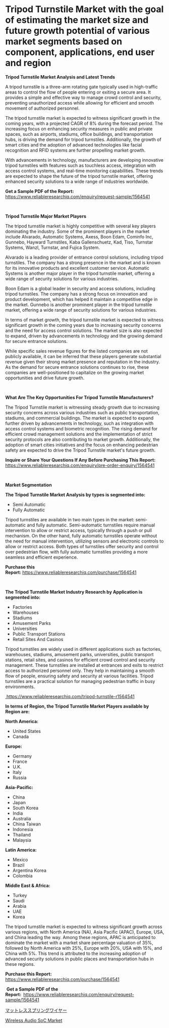 <p><h1>Tripod Turnstile Market with the goal of estimating the market size and future growth potential of various market segments based on component, applications, end user and region</h1></p><p><strong>Tripod Turnstile Market Analysis and Latest Trends</strong></p>
<p><p>A tripod turnstile is a three-arm rotating gate typically used in high-traffic areas to control the flow of people entering or exiting a secure area. It provides a simple and effective way to manage crowd control and security, preventing unauthorized access while allowing for efficient and smooth movement of authorized personnel.</p><p>The tripod turnstile market is expected to witness significant growth in the coming years, with a projected CAGR of 8% during the forecast period. The increasing focus on enhancing security measures in public and private spaces, such as airports, stadiums, office buildings, and transportation hubs, is driving the demand for tripod turnstiles. Additionally, the growth of smart cities and the adoption of advanced technologies like facial recognition and RFID systems are further propelling market growth.</p><p>With advancements in technology, manufacturers are developing innovative tripod turnstiles with features such as touchless access, integration with access control systems, and real-time monitoring capabilities. These trends are expected to shape the future of the tripod turnstile market, offering enhanced security solutions to a wide range of industries worldwide.</p></p>
<p><strong>Get a Sample PDF of the Report:&nbsp;</strong> <a href="https://www.reliableresearchiq.com/enquiry/request-sample/1564541">https://www.reliableresearchiq.com/enquiry/request-sample/1564541</a></p>
<p>&nbsp;</p>
<p><strong>Tripod Turnstile Major Market Players</strong></p>
<p><p>The tripod turnstile market is highly competitive with several key players dominating the industry. Some of the prominent players in the market include Alvarado, Automatic Systems, Axess, Boon Edam, Cominfo Inc, Gunnebo, Hayward Turnstiles, Kaba Gallenschuetz, Kad, Tiso, Turnstar Systems, Wanzl, Turnstar, and Fujica System.</p><p>Alvarado is a leading provider of entrance control solutions, including tripod turnstiles. The company has a strong presence in the market and is known for its innovative products and excellent customer service. Automatic Systems is another major player in the tripod turnstile market, offering a wide range of security solutions for various industries.</p><p>Boon Edam is a global leader in security and access solutions, including tripod turnstiles. The company has a strong focus on innovation and product development, which has helped it maintain a competitive edge in the market. Gunnebo is another prominent player in the tripod turnstile market, offering a wide range of security solutions for various industries.</p><p>In terms of market growth, the tripod turnstile market is expected to witness significant growth in the coming years due to increasing security concerns and the need for access control solutions. The market size is also expected to expand, driven by advancements in technology and the growing demand for secure entrance solutions.</p><p>While specific sales revenue figures for the listed companies are not publicly available, it can be inferred that these players generate substantial revenue given their strong market presence and reputation in the industry. As the demand for secure entrance solutions continues to rise, these companies are well-positioned to capitalize on the growing market opportunities and drive future growth.</p></p>
<p>&nbsp;</p>
<p><strong>What Are The Key Opportunities For Tripod Turnstile Manufacturers?</strong></p>
<p><p>The Tripod Turnstile market is witnessing steady growth due to increasing security concerns across various industries such as public transportation, stadiums, and commercial buildings. The market is expected to expand further driven by advancements in technology, such as integration with access control systems and biometric recognition. The rising demand for efficient crowd management solutions and the implementation of strict security protocols are also contributing to market growth. Additionally, the adoption of smart cities initiatives and the focus on enhancing pedestrian safety are expected to drive the Tripod Turnstile market's future growth.</p></p>
<p><strong>Inquire or Share Your Questions If Any Before Purchasing This Report:</strong> <a href="https://www.reliableresearchiq.com/enquiry/pre-order-enquiry/1564541">https://www.reliableresearchiq.com/enquiry/pre-order-enquiry/1564541</a></p>
<p>&nbsp;</p>
<p><strong>Market Segmentation</strong></p>
<p><strong>The Tripod Turnstile Market Analysis by types is segmented into:</strong></p>
<p><ul><li>Semi Automatic</li><li>Fully Automatic</li></ul></p>
<p><p>Tripod turnstiles are available in two main types in the market: semi-automatic and fully automatic. Semi-automatic turnstiles require manual intervention to allow or restrict access, typically through a push or pull mechanism. On the other hand, fully automatic turnstiles operate without the need for manual intervention, utilizing sensors and electronic controls to allow or restrict access. Both types of turnstiles offer security and control over pedestrian flow, with fully automatic turnstiles providing a more seamless and efficient experience.</p></p>
<p><strong>Purchase this Report:&nbsp;</strong><a href="https://www.reliableresearchiq.com/purchase/1564541">https://www.reliableresearchiq.com/purchase/1564541</a></p>
<p>&nbsp;</p>
<p><strong>The Tripod Turnstile Market Industry Research by Application is segmented into:</strong></p>
<p><ul><li>Factories</li><li>Warehouses</li><li>Stadiums</li><li>Amusement Parks</li><li>Universities</li><li>Public Transport Stations</li><li>Retail Sites And Casinos</li></ul></p>
<p><p>Tripod turnstiles are widely used in different applications such as factories, warehouses, stadiums, amusement parks, universities, public transport stations, retail sites, and casinos for efficient crowd control and security management. These turnstiles are installed at entrances and exits to restrict access to authorized personnel only. They help in maintaining a smooth flow of people, ensuring safety and security at various facilities. Tripod turnstiles are a practical solution for managing pedestrian traffic in busy environments.</p></p>
<p><a href="https://www.reliableresearchiq.com/tripod-turnstile-r1564541">&nbsp;https://www.reliableresearchiq.com/tripod-turnstile-r1564541</a></p>
<p><strong>In terms of Region, the Tripod Turnstile Market Players available by Region are:</strong></p>
<p>
    <p> <strong> North America: </strong>
        <ul>
            <li>United States</li>
            <li>Canada</li>
        </ul>
        </p> 
    <p> <strong> Europe: </strong>
        <ul>
            <li>Germany</li>
            <li>France</li>
            <li>U.K.</li>
            <li>Italy</li>
            <li>Russia</li>
        </ul>
        </p> 
    <p> <strong> Asia-Pacific: </strong>
        <ul>
            <li>China</li>
            <li>Japan</li>
            <li>South Korea</li>
            <li>India</li>
            <li>Australia</li>
            <li>China Taiwan</li>
            <li>Indonesia</li>
            <li>Thailand</li>
            <li>Malaysia</li>
        </ul>
        </p> 
    <p> <strong> Latin America: </strong>
        <ul>
            <li>Mexico</li>
            <li>Brazil</li>
            <li>Argentina Korea</li>
            <li>Colombia</li>
        </ul>
        </p> 
    <p> <strong> Middle East & Africa: </strong>
        <ul>
            <li>Turkey</li>
            <li>Saudi</li>
            <li>Arabia</li>
            <li>UAE</li>
            <li>Korea</li>
        </ul>
    </p>
    </p>
<p><p>The tripod turnstile market is expected to witness significant growth across various regions, with North America (NA), Asia Pacific (APAC), Europe, USA, and China leading the way. Among these regions, APAC is anticipated to dominate the market with a market share percentage valuation of 35%, followed by North America with 25%, Europe with 20%, USA with 15%, and China with 5%. This trend is attributed to the increasing adoption of advanced security solutions in public places and transportation hubs in these regions.</p></p>
<p><strong>Purchase this Report: </strong><a href="https://www.reliableresearchiq.com/purchase/1564541">https://www.reliableresearchiq.com/purchase/1564541</a></p>
<p>&nbsp;<strong>Get a Sample PDF of the Report:&nbsp;&nbsp;</strong><a href="https://www.reliableresearchiq.com/enquiry/request-sample/1564541">https://www.reliableresearchiq.com/enquiry/request-sample/1564541</a></p>
<p><strong></strong></p>
<p><p><a href="https://github.com/pepo3k/Market-Research-Report-List-3/blob/main/331560834426.md">マットレススプリングワイヤー</a></p><p><a href="https://github.com/vimar16th/Market-Research-Report-List-5/blob/main/wireless-audio-soc-market.md">Wireless Audio SoC Market</a></p></p>